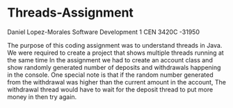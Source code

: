 # Threads-Assignment
Daniel Lopez-Morales
Software Development 1
CEN 3420C -31950

The purpose of this coding assignment was to understand threads in Java.
We were required to create a project that shows multiple threads running at the same time
In the assignment we had to create an account class and show randomly generated number of deposits and withdrawals happening in the console.
One special note is that if the random number generated from the withdrawal was higher than the current amount in the account, The withdrawal thread would have to wait for the deposit thread to put more money in then try again.
